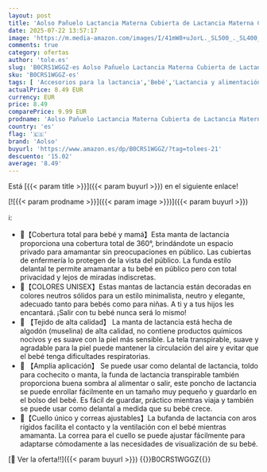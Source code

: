 ```yaml
---
layout: post
title: 'Aolso Pañuelo Lactancia Materna Cubierta de Lactancia Materna Capa de Lactancia con Correas Ajustables  Cuidado de Privacidad de Cobertura Total Funda de Lactancia de Muselina-Caqui'
date: 2025-07-22 13:57:17
image: 'https://m.media-amazon.com/images/I/41mW8+uJorL._SL500_._SL400_.jpg'
comments: true
category: ofertas
author: 'tole.es'
slug: 'B0CRS1WGGZ-es Aolso Pañuelo Lactancia Materna Cubierta de Lactancia...'
sku: 'B0CRS1WGGZ-es'
tags: [ 'Accesorios para la lactancia','Bebé','Lactancia y alimentación','Mantas de lactancia','aolso','lactancia','🇪🇸', ]
actualPrice: 8.49 EUR
currency: EUR
price: 8.49
comparePrice: 9.99 EUR
prodname: 'Aolso Pañuelo Lactancia Materna Cubierta de Lactancia Materna Capa de Lactancia con Correas Ajustables  Cuidado de Privacidad de Cobertura Total Funda de Lactancia de Muselina-Caqui'
country: 'es'
flag: '🇪🇸'
brand: 'Aolso'
buyurl: 'https://www.amazon.es/dp/B0CRS1WGGZ/?tag=tolees-21'
descuento: '15.02'
average: '8.49'
---
```


Está [{{< param title >}}]({{< param buyurl >}}) en el siguiente enlace!

[![{{< param prodname >}}]({{< param image >}})]({{< param buyurl >}})

ℹ️:

- 👼【Cobertura total para bebé y mamá】Esta manta de lactancia proporciona una cobertura total de 360°, brindándote un espacio privado para amamantar sin preocupaciones en público. Las cubiertas de enfermería lo protegen de la vista del público. La funda estilo delantal te permite amamantar a tu bebé en público pero con total privacidad y lejos de miradas indiscretas.
- 👼【COLORES UNISEX】Estas mantas de lactancia están decoradas en colores neutros sólidos para un estilo minimalista, neutro y elegante, adecuado tanto para bebés como para niñas. A ti y a tus hijos les encantará. ¡Salir con tu bebé nunca será lo mismo!
- 👼 【Tejido de alta calidad】 La manta de lactancia está hecha de algodón (muselina) de alta calidad, no contiene productos químicos nocivos y es suave con la piel más sensible. La tela transpirable, suave y agradable para la piel puede mantener la circulación del aire y evitar que el bebé tenga dificultades respiratorias.
- 👼 【Amplia aplicación】 Se puede usar como delantal de lactancia, toldo para cochecito o manta, la funda de lactancia transpirable también proporciona buena sombra al alimentar o salir, este poncho de lactancia se puede enrollar fácilmente en un tamaño muy pequeño y guardarlo en el bolso del bebé. Es fácil de guardar, práctico mientras viaja y también se puede usar como delantal a medida que su bebé crece.
- 👼【Cuello único y correas ajustables】La bufanda de lactancia con aros rígidos facilita el contacto y la ventilación con el bebé mientras amamanta. La correa para el cuello se puede ajustar fácilmente para adaptarse cómodamente a las necesidades de visualización de su bebé.

[🛒 Ver la oferta!!]({{< param buyurl >}})
{{<world>}}B0CRS1WGGZ{{</world>}}
